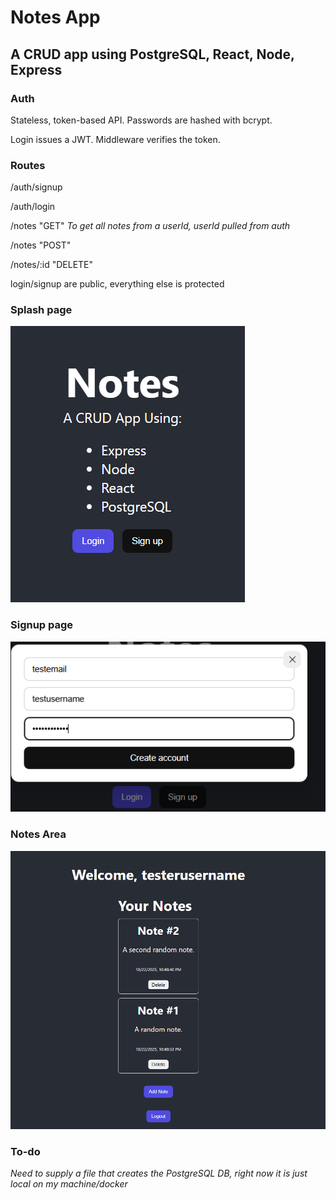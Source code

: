 # Notes App
## A CRUD app using PostgreSQL, React, Node, Express

### Auth
Stateless, token-based API. Passwords are hashed with bcrypt.

Login issues a JWT. Middleware verifies the token.

### Routes
/auth/signup

/auth/login

/notes "GET" *To get all notes from a userId, userId pulled from auth*

/notes "POST" 

/notes/:id "DELETE"



login/signup are public, everything else is protected

### Splash page
![Screenshot](./images/Splashpage.png)

### Signup page
![Screenshot](./images/signuppage.png)

### Notes Area
![Screenshot](./images/logged_in_splash.png)

### To-do
*Need to supply a file that creates the PostgreSQL DB, right now it is just local on my machine/docker*